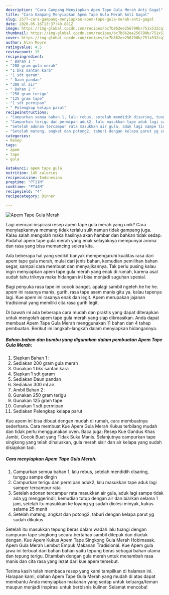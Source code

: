 ```yaml
---
description: "Cara Gampang Menyiapkan Apem Tape Gula Merah Anti Gagal"
title: "Cara Gampang Menyiapkan Apem Tape Gula Merah Anti Gagal"
slug: 2577-cara-gampang-menyiapkan-apem-tape-gula-merah-anti-gagal
date: 2020-05-16T13:37:40.881Z
image: https://img-global.cpcdn.com/recipes/bc7b862ee256790b/751x532cq70/apem-tape-gula-merah-foto-resep-utama.jpg
thumbnail: https://img-global.cpcdn.com/recipes/bc7b862ee256790b/751x532cq70/apem-tape-gula-merah-foto-resep-utama.jpg
cover: https://img-global.cpcdn.com/recipes/bc7b862ee256790b/751x532cq70/apem-tape-gula-merah-foto-resep-utama.jpg
author: Alan Moore
ratingvalue: 4.5
reviewcount: 15
recipeingredient:
- " Bahan 1 "
- "200 gram gula merah"
- "1 bks santan kara"
- "1 sdt garam"
- " Daun pandan"
- "300 ml air"
- " Bahan 2 "
- "250 gram terigu"
- "125 gram tape"
- "1 sdt permipan"
- " Pelengkap kelapa parut"
recipeinstructions:
- "Campurkan semua bahan 1, lalu rebus, setelah mendidih disaring, tunggu sampe dingin"
- "Campurkan terigu dan permipan aduk2, lalu masukkan tape aduk lagi samper tercampur rata"
- "Setelah adonan tercampur rata masukkan air gula, aduk lagi sampe tidak ada yg menggerindil, kemudian tutup dengan air dan biarkan selama 1 jam, setelah itu masukkan ke loyang yg sudah diolesi minyak, kukus selama 25 menit"
- "Setelah mateng, angkat dan potong2, taburi dengan kelapa parut yg sudah dikukus"
categories:
- Resep
tags:
- apem
- tape
- gula

katakunci: apem tape gula 
nutrition: 145 calories
recipecuisine: Indonesian
preptime: "PT11M"
cooktime: "PT44M"
recipeyield: "4"
recipecategory: Dinner

---
```



![Apem Tape Gula Merah](https://img-global.cpcdn.com/recipes/bc7b862ee256790b/751x532cq70/apem-tape-gula-merah-foto-resep-utama.jpg)

Lagi mencari inspirasi resep apem tape gula merah yang unik? Cara menyiapkannya memang tidak terlalu sulit namun tidak gampang juga. Kalau salah mengolah maka hasilnya akan hambar dan bahkan tidak sedap. Padahal apem tape gula merah yang enak selayaknya mempunyai aroma dan rasa yang bisa memancing selera kita.

Ada beberapa hal yang sedikit banyak mempengaruhi kualitas rasa dari apem tape gula merah, mulai dari jenis bahan, kemudian pemilihan bahan segar, sampai cara membuat dan menyajikannya. Tak perlu pusing kalau ingin menyiapkan apem tape gula merah yang enak di rumah, karena asal sudah tahu triknya maka hidangan ini bisa menjadi suguhan spesial.

Bagi penyuka rasa tape ini cocok banget. apalagi sambil ngeteh.he he he. apem ini rasanya manis, gurih, rasa tape asem manis gitu ya. kalau tapenya lagi. Kue apem ini rasanya enak dan legit. Apem merupakan jajanan tradisional yang memiliki cita rasa gurih legit.


Di bawah ini ada beberapa cara mudah dan praktis yang dapat diterapkan untuk mengolah apem tape gula merah yang siap dikreasikan. Anda dapat membuat Apem Tape Gula Merah menggunakan 11 bahan dan 4 tahap pembuatan. Berikut ini langkah-langkah dalam menyiapkan hidangannya.

<!--inarticleads1-->

##### Bahan-bahan dan bumbu yang digunakan dalam pembuatan Apem Tape Gula Merah:

1. Siapkan  Bahan 1 :
1. Sediakan 200 gram gula merah
1. Gunakan 1 bks santan kara
1. Siapkan 1 sdt garam
1. Sediakan  Daun pandan
1. Sediakan 300 ml air
1. Ambil  Bahan 2 :
1. Gunakan 250 gram terigu
1. Gunakan 125 gram tape
1. Gunakan 1 sdt permipan
1. Sediakan  Pelengkap kelapa parut


Kue apem ini bisa dibuat dengan mudah di rumah, cara membuatnya sederhana. Cara membuat Kue Apem Gula Merah Kukus terbilang mudah dan tidak perlu menggunakan oven. Baca juga: Resep Kue Gandus Khas Jambi, Cocok Buat yang Tidak Suka Manis. Selanjutnya campurkan tape singkong yang telah dihaluskan, gula merah sisir dan air kelapa yang sudah disiapkan tadi. 

<!--inarticleads2-->

##### Cara menyiapkan Apem Tape Gula Merah:

1. Campurkan semua bahan 1, lalu rebus, setelah mendidih disaring, tunggu sampe dingin
1. Campurkan terigu dan permipan aduk2, lalu masukkan tape aduk lagi samper tercampur rata
1. Setelah adonan tercampur rata masukkan air gula, aduk lagi sampe tidak ada yg menggerindil, kemudian tutup dengan air dan biarkan selama 1 jam, setelah itu masukkan ke loyang yg sudah diolesi minyak, kukus selama 25 menit
1. Setelah mateng, angkat dan potong2, taburi dengan kelapa parut yg sudah dikukus


Setelah itu masukkan tepung beras dalam wadah lalu tuangi dengan campuran tape singkong secara bertahap sambil ditepuk dan diaduk dengan. Kue Apem Kukus Apem Tape Singkong Gula Merah Hobimasak. Apem Gula Merah Lembut Empuk Makanan Tradisional. Kue Apem gula jawa ini terbuat dari bahan bahan yaitu tepung beras sebagai bahan utama dan tepung terigu. Ditambah dengan gula merah untuk menambah rasa manis dan cita rasa yang lezat dari kue apem tersebut. 

Terima kasih telah membaca resep yang kami tampilkan di halaman ini. Harapan kami, olahan Apem Tape Gula Merah yang mudah di atas dapat membantu Anda menyiapkan makanan yang sedap untuk keluarga/teman maupun menjadi inspirasi untuk berbisnis kuliner. Selamat mencoba!
